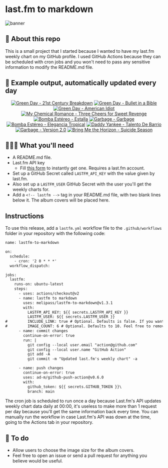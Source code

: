 # last.fm to markdown

![banner](banner.png)

## 🤖 About this repo
This is a small project that I started because I wanted to have my last.fm weekly chart on my GitHub profile. I used GitHub Actions because they can be scheduled with cron jobs and you won't need to pass any sensitive information to modify the README.md file.

## 🎵 Example output, automatically updated every day
<!-- lastfm -->
<p align="center"><a href="https://www.last.fm/music/Green+Day/21st+Century+Breakdown"><img src="https://lastfm.freetls.fastly.net/i/u/64s/72a314e1e9064a0418159b144fe1ad72.jpg" title="Green Day - 21st Century Breakdown"></a> <a href="https://www.last.fm/music/Green+Day/Bullet+in+a+Bible"><img src="https://lastfm.freetls.fastly.net/i/u/64s/19ac07537e21e1bad10947ea53878f1c.jpg" title="Green Day - Bullet in a Bible"></a> <a href="https://www.last.fm/music/Green+Day/American+Idiot"><img src="https://lastfm.freetls.fastly.net/i/u/64s/5bcb675866706c229ad9f77188b8ac44.jpg" title="Green Day - American Idiot"></a> <a href="https://www.last.fm/music/My+Chemical+Romance/Three+Cheers+for+Sweet+Revenge"><img src="https://lastfm.freetls.fastly.net/i/u/64s/09cb27a9f908354fd210a07830951791.png" title="My Chemical Romance - Three Cheers for Sweet Revenge"></a> <a href="https://www.last.fm/music/Bomba+Est%C3%A9reo/Estalla"><img src="https://lastfm.freetls.fastly.net/i/u/64s/812da854762f46aeb1f91d6c8f826395.jpg" title="Bomba Estéreo - Estalla"></a> <a href="https://www.last.fm/music/Garbage/Garbage"><img src="https://lastfm.freetls.fastly.net/i/u/64s/e1ee4a6e9e1e40c28ed510e0272b8ceb.png" title="Garbage - Garbage"></a> <a href="https://www.last.fm/music/Bomba+Est%C3%A9reo/Elegancia+Tropical"><img src="https://lastfm.freetls.fastly.net/i/u/64s/9246a532c32448e9987f0d0db536a1b4.jpg" title="Bomba Estéreo - Elegancia Tropical"></a> <a href="https://www.last.fm/music/Daddy+Yankee/Talento+De+Barrio"><img src="https://lastfm.freetls.fastly.net/i/u/64s/5f0b9a7890508ac26e61a27490ae5c84.jpg" title="Daddy Yankee - Talento De Barrio"></a> <a href="https://www.last.fm/music/Garbage/Version+2.0"><img src="https://lastfm.freetls.fastly.net/i/u/64s/8d80ecd72b1e8571edd326ba1c163551.png" title="Garbage - Version 2.0"></a> <a href="https://www.last.fm/music/Bring+Me+the+Horizon/Suicide+Season"><img src="https://lastfm.freetls.fastly.net/i/u/64s/0d92ccd8122b15ccc6301303b4455e29.png" title="Bring Me the Horizon - Suicide Season"></a> </p>

          
## 👩🏽‍💻 What you'll need
* A README.md file.
* Last.fm API key
  * Fill [this form](https://www.last.fm/api/account/create) to instantly get one. Requires a last.fm account.
* Set up a GitHub Secret called ```LASTFM_API_KEY``` with the value given by last.fm.
* Also set up a ```LASTFM_USER``` GitHub Secret with the user you'll get the weekly charts for.
* Add a ```<!-- lastfm -->``` tag in your README.md file, with two blank lines below it. The album covers will be placed here.

## Instructions
To use this release, add a ```lastfm.yml``` workflow file to the ```.github/workflows``` folder in your repository with the following code:
```diff
name: lastfm-to-markdown

on:
  schedule:
    - cron: '2 0 * * *'
  workflow_dispatch:

jobs:
  lastfm:
    runs-on: ubuntu-latest
    steps:
      - uses: actions/checkout@v2
      - name: lastfm to markdown
        uses: melipass/lastfm-to-markdown@v1.3.1
        with:
          LASTFM_API_KEY: ${{ secrets.LASTFM_API_KEY }}
          LASTFM_USER: ${{ secrets.LASTFM_USER }}
#         INCLUDE_LINK: true # Optional. Defaults is false. If you want to include the link to the album page, set this to true.
#         IMAGE_COUNT: 6 # Optional. Defaults to 10. Feel free to remove this line if you want.
      - name: commit changes
        continue-on-error: true
        run: |
          git config --local user.email "action@github.com"
          git config --local user.name "GitHub Action"
          git add -A
          git commit -m "Updated last.fm's weekly chart" -a

      - name: push changes
        continue-on-error: true
        uses: ad-m/github-push-action@v0.6.0
        with:
          github_token: ${{ secrets.GITHUB_TOKEN }}\
          branch: main
```
The cron job is scheduled to run once a day because Last.fm's API updates weekly chart data daily at 00:00, it's useless to make more than 1 request per day because you'll get the same information back every time. You can manually run the workflow in case Last.fm's API was down at the time, going to the Actions tab in your repository.

## 🚧 To do
* Allow users to choose the image size for the album covers.
* Feel free to open an issue or send a pull request for anything you believe would be useful.
